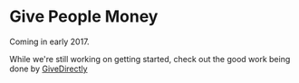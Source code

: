 # Give People Money
Coming in early 2017.

While we're still working on getting started, check out the good work being done by [GiveDirectly](http://givedirectly.org/)
